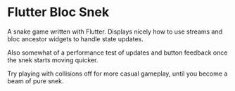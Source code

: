 
# Flutter Bloc Snek

A snake game written with Flutter. Displays nicely how to use streams and bloc ancestor widgets to handle state updates.

Also somewhat of a performance test of updates and button feedback once the snek starts moving quicker.

Try playing with collisions off for more casual gameplay, until you become a beam of pure snek.

